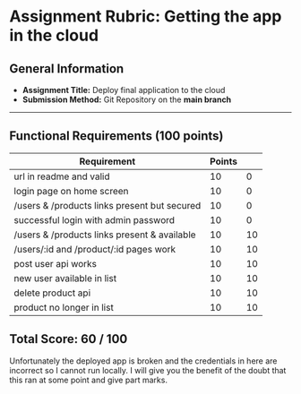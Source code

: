 # Assignment Rubric: Getting the app in the cloud

## General Information

- **Assignment Title:** Deploy final application to the cloud
- **Submission Method:** Git Repository on the **main branch**

---

## Functional Requirements (100 points)

| Requirement                                  | Points |    |
|----------------------------------------------|--------|----|
| url in readme and valid                      | 10     | 0 |
| login page on home screen                    | 10     | 0 |
| /users & /products links present but secured | 10     | 0 |
| successful login with admin password         | 10     | 0 |
| /users & /products links present & available | 10     | 10 |
| /users/:id and /product/:id pages work       | 10     | 10 |
| post  user api works                         | 10     | 10 |
| new user available in list                   | 10     | 10 |
| delete product api                           | 10     | 10 |
| product no longer in list                    | 10     | 10 |

## Total Score: 60 / 100

Unfortunately the deployed app is broken
and the credentials in here are incorrect so 
I cannot run locally.  I will give
you the benefit of the doubt that this
ran at some point and give part marks.  
